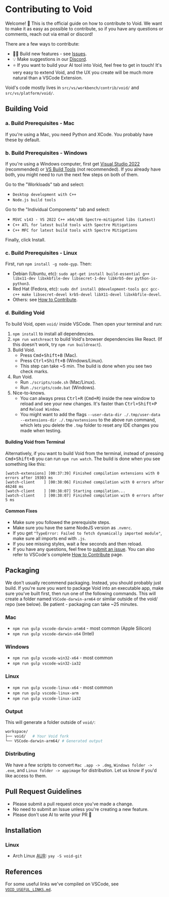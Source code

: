 # Contributing to Void

Welcome! 👋 This is the official guide on how to contribute to Void. We want to make it as easy as possible to contribute, so if you have any questions or comments, reach out via email or discord!



There are a few ways to contribute:

- 👨‍💻 Build new features - see [Issues](https://github.com/voideditor/void/issues).
- 💡 Make suggestions in our [Discord](https://discord.gg/RSNjgaugJs).
- ⭐️ If you want to build your AI tool into Void, feel free to get in touch! It's very easy to extend Void, and the UX you create will be much more natural than a VSCode Extension.

Void's code mostly lives in `src/vs/workbench/contrib/void/` and `src/vs/platform/void/`.


## Building Void

### a. Build Prerequisites - Mac

If you're using a Mac, you need Python and XCode. You probably have these by default.

### b. Build Prerequisites - Windows

If you're using a Windows computer, first get [Visual Studio 2022](https://visualstudio.microsoft.com/thank-you-downloading-visual-studio/?sku=Community) (recommended) or [VS Build Tools](https://visualstudio.microsoft.com/thank-you-downloading-visual-studio/?sku=BuildTools) (not recommended). If you already have both, you might need to run the next few steps on both of them.

Go to the "Workloads" tab and select:
- `Desktop development with C++`
- `Node.js build tools`

Go to the "Individual Components" tab and select:
- `MSVC v143 - VS 2022 C++ x64/x86 Spectre-mitigated libs (Latest)`
- `C++ ATL for latest build tools with Spectre Mitigations`
- `C++ MFC for latest build tools with Spectre Mitigations`

Finally, click Install.

### c. Build Prerequisites - Linux

First, run `npm install -g node-gyp`. Then:

- Debian (Ubuntu, etc): `sudo apt-get install build-essential g++ libx11-dev libxkbfile-dev libsecret-1-dev libkrb5-dev python-is-python3`.
- Red Hat (Fedora, etc): `sudo dnf install @development-tools gcc gcc-c++ make libsecret-devel krb5-devel libX11-devel libxkbfile-devel`.
- Others: see [How to Contribute](https://github.com/microsoft/vscode/wiki/How-to-Contribute).

### d. Building Void

To build Void, open `void/` inside VSCode. Then open your terminal and run:

1. `npm install` to install all dependencies.
2. `npm run watchreact` to build Void's browser dependencies like React. (If this doesn't work, try `npm run buildreact`).
3. Build Void.
	 - Press <kbd>Cmd+Shift+B</kbd> (Mac).
   - Press <kbd>Ctrl+Shift+B</kbd> (Windows/Linux).
   - This step can take ~5 min. The build is done when you see two check marks.
4. Run Void.
   - Run `./scripts/code.sh` (Mac/Linux).
   - Run `./scripts/code.bat` (Windows).
6. Nice-to-knows.
   - You can always press <kbd>Ctrl+R</kbd> (<kbd>Cmd+R</kbd>) inside the new window to reload and see your new changes. It's faster than <kbd>Ctrl+Shift+P</kbd> and `Reload Window`.
   - You might want to add the flags `--user-data-dir ./.tmp/user-data --extensions-dir ./.tmp/extensions` to the above run command, which lets you delete the `.tmp` folder to reset any IDE changes you made when testing.

#### Building Void from Terminal

Alternatively, if you want to build Void from the terminal, instead of pressing <kbd>Cmd+Shift+B</kbd> you can run `npm run watch`. The build is done when you see something like this:

```
[watch-extensions] [00:37:39] Finished compilation extensions with 0 errors after 19303 ms
[watch-client    ] [00:38:06] Finished compilation with 0 errors after 46248 ms
[watch-client    ] [00:38:07] Starting compilation...
[watch-client    ] [00:38:07] Finished compilation with 0 errors after 5 ms
```



#### Common Fixes

- Make sure you followed the prerequisite steps.
- Make sure you have the same NodeJS version as `.nvmrc`.
- If you get `"TypeError: Failed to fetch dynamically imported module"`, make sure all imports end with `.js`.
- If you see missing styles, wait a few seconds and then reload.
- If you have any questions, feel free to [submit an issue](https://github.com/voideditor/void/issues/new). You can also refer to VSCode's complete [How to Contribute](https://github.com/microsoft/vscode/wiki/How-to-Contribute) page.



## Packaging

We don't usually recommend packaging. Instead, you should probably just build. If you're sure you want to package Void into an executable app, make sure you've built first, then run one of the following commands. This will create a folder named `VSCode-darwin-arm64` or similar outside of the void/ repo (see below). Be patient - packaging can take ~25 minutes.


### Mac
- `npm run gulp vscode-darwin-arm64` - most common (Apple Silicon)
- `npm run gulp vscode-darwin-x64` (Intel)

### Windows
- `npm run gulp vscode-win32-x64` - most common
- `npm run gulp vscode-win32-ia32`

### Linux
- `npm run gulp vscode-linux-x64` - most common
- `npm run gulp vscode-linux-arm`
- `npm run gulp vscode-linux-ia32`


### Output

This will generate a folder outside of `void/`:
```bash
workspace/
├── void/   # Your Void fork
└── VSCode-darwin-arm64/ # Generated output
```

### Distributing
We have a few scripts to convert `Mac .app -> .dmg`, `Windows folder -> .exe`, and `Linux folder -> appimage` for distribution. Let us know if you'd like access to them. 

## Pull Request Guidelines


- Please submit a pull request once you've made a change.
- No need to submit an Issue unless you're creating a new feature.
- Please don't use AI to write your PR 🙂


<!--
# Relevant files

We keep track of all the files we've changed with Void so it's easy to rebase:

Edit: far too many changes to track... this is old

- README.md
- CONTRIBUTING.md
- VOID_USEFUL_LINKS.md
- product.json
- package.json

- src/vs/workbench/api/common/{extHost.api.impl.ts | extHostApiCommands.ts}
- src/vs/workbench/workbench.common.main.ts
- src/vs/workbench/contrib/void/\*
- extensions/void/\*

- .github/\*
- .vscode/settings/\*
- .eslintrc.json
- build/hygiene.js
- build/lib/i18n.resources.json
- build/npm/dirs.js

- vscode.proposed.editorInsets.d.ts - not modified, but code copied

-->


## Installation

### Linux
- Arch Linux [AUR](https://aur.archlinux.org/packages/void-git): ```yay -S void-git```


## References

For some useful links we've compiled on VSCode, see [`VOID_USEFUL_LINKS.md`](https://github.com/voideditor/void/blob/main/VOID_USEFUL_LINKS.md).
